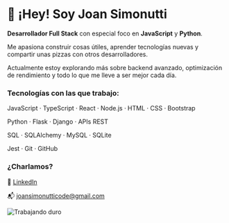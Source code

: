 <!-- 🌌 Joan Simonutti's GitHub README -->

<!-- Decoración opcional tipo ASCII -->
<!-- Podés agregar emojis, arte ASCII o dejarlo minimalista -->

# 👋 ¡Hey! Soy Joan Simonutti

**Desarrollador Full Stack** con especial foco en **JavaScript** y **Python**.  

Me apasiona construir cosas útiles, aprender tecnologías nuevas y compartir unas pizzas con otros desarrolladores.

Actualmente estoy explorando más sobre backend avanzado, optimización de rendimiento y todo lo que me lleve a ser mejor cada día.

### Tecnologías con las que trabajo:

JavaScript · TypeScript · React · Node.js · HTML · CSS · Bootstrap

Python · Flask · Django · APIs REST

SQL · SQLAlchemy · MySQL · SQLite

Jest · Git · GitHub

### ¿Charlamos?
📎 [LinkedIn](https://www.linkedin.com/in/joansimonutti/)  

📬 joansimonutticode@gmail.com


![Trabajando duro](https://media2.giphy.com/media/v1.Y2lkPTc5MGI3NjExcDN1Y2VkendzYzFtYmxjcXNrdWdlZWRyaG80dmt2bjczNzNpN28xNiZlcD12MV9pbnRlcm5hbF9naWZfYnlfaWQmY3Q9Zw/78XCFBGOlS6keY1Bil/giphy.gif)
